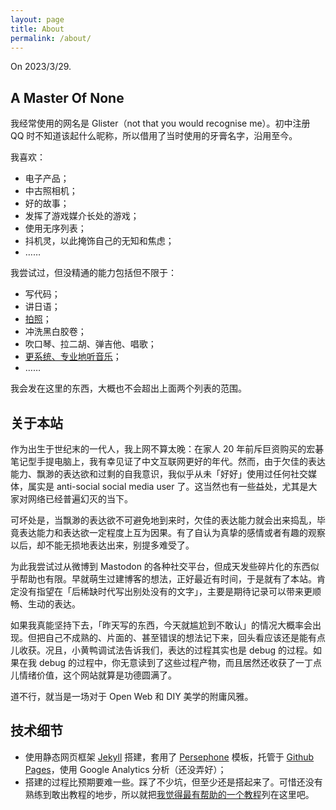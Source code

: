 ```yaml
---
layout: page
title: About
permalink: /about/
---
```

On 2023/3/29.

## A Master Of None

我经常使用的网名是 Glister（not that you would recognise me）。初中注册 QQ 时不知道该起什么昵称，所以借用了当时使用的牙膏名字，沿用至今。

我喜欢：
- 电子产品；
- 中古照相机；
- 好的故事；
- 发挥了游戏媒介长处的游戏；
- 使用无序列表；
- 抖机灵，以此掩饰自己的无知和焦虑；
- ……

我尝试过，但没精通的能力包括但不限于：
- 写代码；
- 讲日语；
- [拍照](https://www.instagram.com/glister999/)；
- 冲洗黑白胶卷；
- 吹口琴、拉二胡、弹吉他、唱歌；
- [更系统、专业地听音乐](https://buzaichang.xyz/episodes/take-on-me)；
- ……

我会发在这里的东西，大概也不会超出上面两个列表的范围。

## 关于本站

作为出生于世纪末的一代人，我上网不算太晚：在家人 20 年前斥巨资购买的宏碁笔记型手提电脑上，我有幸见证了中文互联网更好的年代。然而，由于欠佳的表达能力、飘渺的表达欲和过剩的自我意识，我似乎从未「好好」使用过任何社交媒体，属实是 anti-social social media user 了。这当然也有一些益处，尤其是大家对网络已经普遍幻灭的当下。

可坏处是，当飘渺的表达欲不可避免地到来时，欠佳的表达能力就会出来捣乱，毕竟表达能力和表达欲一定程度上互为因果。有了自认为真挚的感情或者有趣的观察以后，却不能无损地表达出来，别提多难受了。

为此我尝试过从微博到 Mastodon 的各种社交平台，但成天发些碎片化的东西似乎帮助也有限。早就萌生过建博客的想法，正好最近有时间，于是就有了本站。肯定没有指望在「后稀缺时代写出别处没有的文字」，主要是期待记录可以带来更顺畅、生动的表达。

如果我真能坚持下去，「昨天写的东西，今天就尴尬到不敢认」的情况大概率会出现。但把自己不成熟的、片面的、甚至错误的想法记下来，回头看应该还是能有点儿收获。况且，小黄鸭调试法告诉我们，表达的过程其实也是 debug 的过程。如果在我 debug 的过程中，你无意读到了这些过程产物，而且居然还收获了一丁点儿情绪价值，这个网站就算是功德圆满了。

道不行，就当是一场对于 Open Web 和 DIY 美学的附庸风雅。

## 技术细节

- 使用静态网页框架 [Jekyll](https://jekyllrb.com/) 搭建，套用了 [Persephone](https://github.com/erlzhang/jekyll-theme-persephone) 模板，托管于 [Github Pages](https://pages.github.com/)，使用 Google Analytics 分析（还没弄好）；
- 搭建的过程比预期要难一些。踩了不少坑，但至少还是搭起来了。可惜还没有熟练到敢出教程的地步，所以就把[我觉得最有帮助的一个教程](https://hw311.me/zh/jekyll/2019/01/21/blog-jekyll-github-pages/)列在这里吧。
